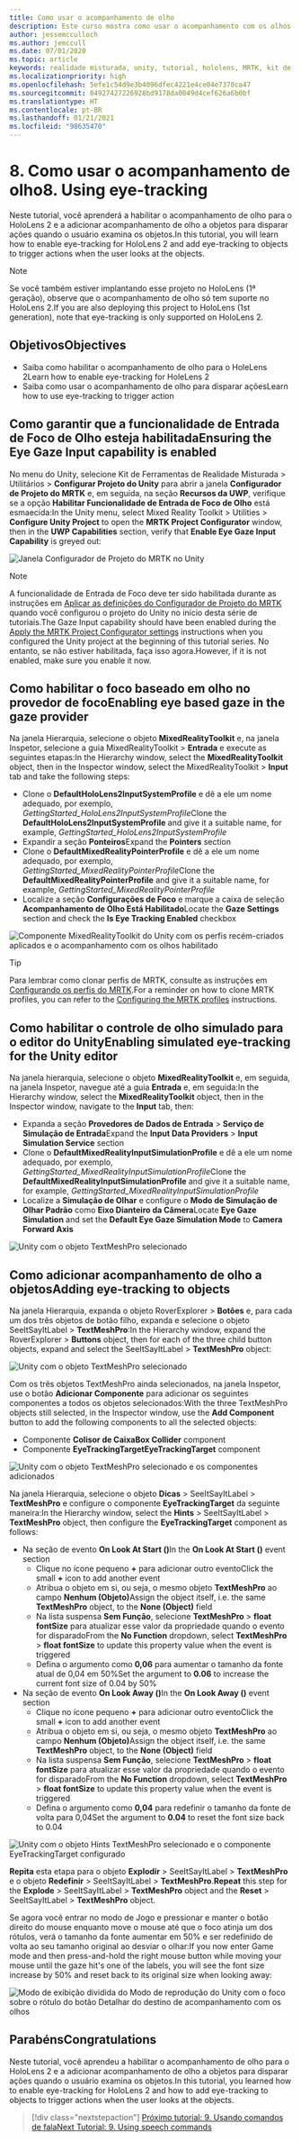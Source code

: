 ```yaml
---
title: Como usar o acompanhamento de olho
description: Este curso mostra como usar o acompanhamento com os olhos em seus aplicativos de realidade misturada com o MRTK (Kit de Ferramentas de Realidade Misturada).
author: jessemcculloch
ms.author: jemccull
ms.date: 07/01/2020
ms.topic: article
keywords: realidade misturada, unity, tutorial, hololens, MRTK, kit de ferramentas de realidade misturada, UWP, acompanhamento do olho
ms.localizationpriority: high
ms.openlocfilehash: 5efe1c54d9e3b4096dfec4221e4ce04e7370ca47
ms.sourcegitcommit: 04927427226928bd9178da0049d4cef626a6b0bf
ms.translationtype: HT
ms.contentlocale: pt-BR
ms.lasthandoff: 01/21/2021
ms.locfileid: "98635470"
---
```

# <a name="8-using-eye-tracking"></a><span data-ttu-id="489e7-104">8. Como usar o acompanhamento de olho</span><span class="sxs-lookup"><span data-stu-id="489e7-104">8. Using eye-tracking</span></span>

<span data-ttu-id="489e7-105">Neste tutorial, você aprenderá a habilitar o acompanhamento de olho para o HoloLens 2 e a adicionar acompanhamento de olho a objetos para disparar ações quando o usuário examina os objetos.</span><span class="sxs-lookup"><span data-stu-id="489e7-105">In this tutorial, you will learn how to enable eye-tracking for HoloLens 2 and add eye-tracking to objects to trigger actions when the user looks at the objects.</span></span>

> [!NOTE]
> <span data-ttu-id="489e7-106">Se você também estiver implantando esse projeto no HoloLens (1ª geração), observe que o acompanhamento de olho só tem suporte no HoloLens 2.</span><span class="sxs-lookup"><span data-stu-id="489e7-106">If you are also deploying this project to HoloLens (1st generation), note that eye-tracking is only supported on HoloLens 2.</span></span>

## <a name="objectives"></a><span data-ttu-id="489e7-107">Objetivos</span><span class="sxs-lookup"><span data-stu-id="489e7-107">Objectives</span></span>

* <span data-ttu-id="489e7-108">Saiba como habilitar o acompanhamento de olho para o HoleLens 2</span><span class="sxs-lookup"><span data-stu-id="489e7-108">Learn how to enable eye-tracking for HoleLens 2</span></span>
* <span data-ttu-id="489e7-109">Saiba como usar o acompanhamento de olho para disparar ações</span><span class="sxs-lookup"><span data-stu-id="489e7-109">Learn how to use eye-tracking to trigger action</span></span>

## <a name="ensuring-the-eye-gaze-input-capability-is-enabled"></a><span data-ttu-id="489e7-110">Como garantir que a funcionalidade de Entrada de Foco de Olho esteja habilitada</span><span class="sxs-lookup"><span data-stu-id="489e7-110">Ensuring the Eye Gaze Input capability is enabled</span></span>

<span data-ttu-id="489e7-111">No menu do Unity, selecione Kit de Ferramentas de Realidade Misturada > Utilitários > **Configurar Projeto do Unity** para abrir a janela **Configurador de Projeto do MRTK** e, em seguida, na seção **Recursos da UWP**, verifique se a opção **Habilitar Funcionalidade de Entrada de Foco de Olho** está esmaecida:</span><span class="sxs-lookup"><span data-stu-id="489e7-111">In the Unity menu, select Mixed Reality Toolkit > Utilities > **Configure Unity Project** to open the **MRTK Project Configurator** window, then in the **UWP Capabilities** section, verify that **Enable Eye Gaze Input Capability** is greyed out:</span></span>

![Janela Configurador de Projeto do MRTK no Unity](images/mr-learning-base/base-08-section1-step1-1.png)

> [!NOTE]
> <span data-ttu-id="489e7-113">A funcionalidade de Entrada de Foco deve ter sido habilitada durante as instruções em [Aplicar as definições do Configurador de Projeto do MRTK](mr-learning-base-02.md#creating-and-configuring-the-scene) quando você configurou o projeto do Unity no início desta série de tutoriais.</span><span class="sxs-lookup"><span data-stu-id="489e7-113">The Gaze Input capability should have been enabled during the [Apply the MRTK Project Configurator settings](mr-learning-base-02.md#creating-and-configuring-the-scene) instructions when you configured the Unity project at the beginning of this tutorial series.</span></span> <span data-ttu-id="489e7-114">No entanto, se não estiver habilitada, faça isso agora.</span><span class="sxs-lookup"><span data-stu-id="489e7-114">However, if it is not enabled, make sure you enable it now.</span></span>

## <a name="enabling-eye-based-gaze-in-the-gaze-provider"></a><span data-ttu-id="489e7-115">Como habilitar o foco baseado em olho no provedor de foco</span><span class="sxs-lookup"><span data-stu-id="489e7-115">Enabling eye based gaze in the gaze provider</span></span>

<span data-ttu-id="489e7-116">Na janela Hierarquia, selecione o objeto **MixedRealityToolkit** e, na janela Inspetor, selecione a guia MixedRealityToolkit > **Entrada** e execute as seguintes etapas:</span><span class="sxs-lookup"><span data-stu-id="489e7-116">In the Hierarchy window, select the **MixedRealityToolkit** object, then in the Inspector window, select the MixedRealityToolkit > **Input** tab and take the following steps:</span></span>

* <span data-ttu-id="489e7-117">Clone o **DefaultHoloLens2InputSystemProfile** e dê a ele um nome adequado, por exemplo, _GettingStarted_HoloLens2InputSystemProfile_</span><span class="sxs-lookup"><span data-stu-id="489e7-117">Clone the **DefaultHoloLens2InputSystemProfile** and give it a suitable name, for example, _GettingStarted_HoloLens2InputSystemProfile_</span></span>
* <span data-ttu-id="489e7-118">Expandir a seção **Ponteiros**</span><span class="sxs-lookup"><span data-stu-id="489e7-118">Expand the **Pointers** section</span></span>
* <span data-ttu-id="489e7-119">Clone o **DefaultMixedRealityPointerProfile** e dê a ele um nome adequado, por exemplo, _GettingStarted_MixedRealityPointerProfile_</span><span class="sxs-lookup"><span data-stu-id="489e7-119">Clone the **DefaultMixedRealityPointerProfile** and give it a suitable name, for example, _GettingStarted_MixedRealityPointerProfile_</span></span>
* <span data-ttu-id="489e7-120">Localize a seção **Configurações de Foco** e marque a caixa de seleção **Acompanhamento de Olho Está Habilitado**</span><span class="sxs-lookup"><span data-stu-id="489e7-120">Locate the **Gaze Settings** section and check the **Is Eye Tracking Enabled** checkbox</span></span>

![Componente MixedRealityToolkit do Unity com os perfis recém-criados aplicados e o acompanhamento com os olhos habilitado](images/mr-learning-base/base-08-section2-step1-1.png)

> [!TIP]
> <span data-ttu-id="489e7-122">Para lembrar como clonar perfis de MRTK, consulte as instruções em [Configurando os perfis do MRTK](mr-learning-base-03.md).</span><span class="sxs-lookup"><span data-stu-id="489e7-122">For a reminder on how to clone MRTK profiles, you can refer to the [Configuring the MRTK profiles](mr-learning-base-03.md) instructions.</span></span>

## <a name="enabling-simulated-eye-tracking-for-the-unity-editor"></a><span data-ttu-id="489e7-123">Como habilitar o controle de olho simulado para o editor do Unity</span><span class="sxs-lookup"><span data-stu-id="489e7-123">Enabling simulated eye-tracking for the Unity editor</span></span>

<span data-ttu-id="489e7-124">Na janela hierarquia, selecione o objeto **MixedRealityToolkit** e, em seguida, na janela Inspetor, navegue até a guia **Entrada** e, em seguida:</span><span class="sxs-lookup"><span data-stu-id="489e7-124">In the Hierarchy window, select the **MixedRealityToolkit** object, then in the Inspector window, navigate to the **Input** tab, then:</span></span>

* <span data-ttu-id="489e7-125">Expanda a seção **Provedores de Dados de Entrada** > **Serviço de Simulação de Entrada**</span><span class="sxs-lookup"><span data-stu-id="489e7-125">Expand the **Input Data Providers** > **Input Simulation Service** section</span></span>
* <span data-ttu-id="489e7-126">Clone o **DefaultMixedRealityInputSimulationProfile** e dê a ele um nome adequado, por exemplo, _GettingStarted_MixedRealityInputSimulationProfile_</span><span class="sxs-lookup"><span data-stu-id="489e7-126">Clone the **DefaultMixedRealityInputSimulationProfile** and give it a suitable name, for example, _GettingStarted_MixedRealityInputSimulationProfile_</span></span>
* <span data-ttu-id="489e7-127">Localize a **Simulação de Olhar** e configure o **Modo de Simulação de Olhar Padrão** como **Eixo Dianteiro da Câmera**</span><span class="sxs-lookup"><span data-stu-id="489e7-127">Locate **Eye Gaze Simulation** and set the **Default Eye Gaze Simulation Mode** to **Camera Forward Axis**</span></span>

![Unity com o objeto TextMeshPro selecionado](images/mr-learning-base/base-08-section3-step1-1.png)

## <a name="adding-eye-tracking-to-objects"></a><span data-ttu-id="489e7-129">Como adicionar acompanhamento de olho a objetos</span><span class="sxs-lookup"><span data-stu-id="489e7-129">Adding eye-tracking to objects</span></span>

<span data-ttu-id="489e7-130">Na janela Hierarquia, expanda o objeto RoverExplorer > **Botões** e, para cada um dos três objetos de botão filho, expanda e selecione o objeto SeeItSayItLabel > **TextMeshPro**:</span><span class="sxs-lookup"><span data-stu-id="489e7-130">In the Hierarchy window, expand the RoverExplorer > **Buttons** object, then for each of the three child button objects, expand and select the SeeItSayItLabel > **TextMeshPro** object:</span></span>

![Unity com o objeto TextMeshPro selecionado](images/mr-learning-base/base-08-section4-step1-1.png)

<span data-ttu-id="489e7-132">Com os três objetos TextMeshPro ainda selecionados, na janela Inspetor, use o botão **Adicionar Componente** para adicionar os seguintes componentes a todos os objetos selecionados:</span><span class="sxs-lookup"><span data-stu-id="489e7-132">With the three TextMeshPro objects still selected, in the Inspector window, use the **Add Component** button to add the following components to all the selected objects:</span></span>

* <span data-ttu-id="489e7-133">Componente **Colisor de Caixa**</span><span class="sxs-lookup"><span data-stu-id="489e7-133">**Box Collider** component</span></span>
* <span data-ttu-id="489e7-134">Componente **EyeTrackingTarget**</span><span class="sxs-lookup"><span data-stu-id="489e7-134">**EyeTrackingTarget** component</span></span>

![Unity com o objeto TextMeshPro selecionado e os componentes adicionados](images/mr-learning-base/base-08-section4-step1-2.png)

<span data-ttu-id="489e7-136">Na janela Hierarquia, selecione o objeto **Dicas** > SeeItSayItLabel > **TextMeshPro** e configure o componente **EyeTrackingTarget** da seguinte maneira:</span><span class="sxs-lookup"><span data-stu-id="489e7-136">In the Hierarchy window, select the **Hints** > SeeItSayItLabel > **TextMeshPro** object, then configure the **EyeTrackingTarget** component as follows:</span></span>

* <span data-ttu-id="489e7-137">Na seção de evento **On Look At Start ()**</span><span class="sxs-lookup"><span data-stu-id="489e7-137">In the **On Look At Start ()** event section</span></span>
  * <span data-ttu-id="489e7-138">Clique no ícone pequeno **+** para adicionar outro evento</span><span class="sxs-lookup"><span data-stu-id="489e7-138">Click the small **+** icon to add another event</span></span>
  * <span data-ttu-id="489e7-139">Atribua o objeto em si, ou seja, o mesmo objeto **TextMeshPro** ao campo **Nenhum (Objeto)**</span><span class="sxs-lookup"><span data-stu-id="489e7-139">Assign the object itself, i.e. the same **TextMeshPro** object, to the **None (Object)** field</span></span>
  * <span data-ttu-id="489e7-140">Na lista suspensa **Sem Função**, selecione **TextMeshPro** > **float fontSize** para atualizar esse valor da propriedade quando o evento for disparado</span><span class="sxs-lookup"><span data-stu-id="489e7-140">From the **No Function** dropdown, select **TextMeshPro** > **float fontSize** to update this property value when the event is triggered</span></span>
  * <span data-ttu-id="489e7-141">Defina o argumento como **0,06** para aumentar o tamanho da fonte atual de 0,04 em 50%</span><span class="sxs-lookup"><span data-stu-id="489e7-141">Set the argument to **0.06** to increase the current font size of 0.04 by 50%</span></span>
* <span data-ttu-id="489e7-142">Na seção de evento **On Look Away ()**</span><span class="sxs-lookup"><span data-stu-id="489e7-142">In the **On Look Away ()** event section</span></span>
  * <span data-ttu-id="489e7-143">Clique no ícone pequeno **+** para adicionar outro evento</span><span class="sxs-lookup"><span data-stu-id="489e7-143">Click the small **+** icon to add another event</span></span>
  * <span data-ttu-id="489e7-144">Atribua o objeto em si, ou seja, o mesmo objeto **TextMeshPro** ao campo **Nenhum (Objeto)**</span><span class="sxs-lookup"><span data-stu-id="489e7-144">Assign the object itself, i.e. the same **TextMeshPro** object, to the **None (Object)** field</span></span>
  * <span data-ttu-id="489e7-145">Na lista suspensa **Sem Função**, selecione **TextMeshPro** > **float fontSize** para atualizar esse valor da propriedade quando o evento for disparado</span><span class="sxs-lookup"><span data-stu-id="489e7-145">From the **No Function** dropdown, select **TextMeshPro** > **float fontSize** to update this property value when the event is triggered</span></span>
  * <span data-ttu-id="489e7-146">Defina o argumento como **0,04** para redefinir o tamanho da fonte de volta para 0,04</span><span class="sxs-lookup"><span data-stu-id="489e7-146">Set the argument to **0.04** to reset the font size back to 0.04</span></span>

![Unity com o objeto Hints TextMeshPro selecionado e o componente EyeTrackingTarget configurado](images/mr-learning-base/base-08-section4-step1-3.png)

<span data-ttu-id="489e7-148">**Repita** esta etapa para o objeto **Explodir** > SeeItSayItLabel > **TextMeshPro** e o objeto **Redefinir** > SeeItSayItLabel > **TextMeshPro**.</span><span class="sxs-lookup"><span data-stu-id="489e7-148">**Repeat** this step for the **Explode** > SeeItSayItLabel > **TextMeshPro** object and the **Reset** > SeeItSayItLabel > **TextMeshPro** object.</span></span>

<span data-ttu-id="489e7-149">Se agora você entrar no modo de Jogo e pressionar e manter o botão direito do mouse enquanto move o mouse até que o foco atinja um dos rótulos, verá o tamanho da fonte aumentar em 50% e ser redefinido de volta ao seu tamanho original ao desviar o olhar:</span><span class="sxs-lookup"><span data-stu-id="489e7-149">If you now enter Game mode and then press-and-hold the right mouse button while moving your mouse until the gaze hit's one of the labels, you will see the font size increase by 50% and reset back to its original size when looking away:</span></span>

![Modo de exibição dividida do Modo de reprodução do Unity com o foco sobre o rótulo do botão Detalhar do destino de acompanhamento com os olhos](images/mr-learning-base/base-08-section4-step1-4.png)

## <a name="congratulations"></a><span data-ttu-id="489e7-151">Parabéns</span><span class="sxs-lookup"><span data-stu-id="489e7-151">Congratulations</span></span>

<span data-ttu-id="489e7-152">Neste tutorial, você aprendeu a habilitar o acompanhamento de olho para o HoloLens 2 e a adicionar acompanhamento de olho a objetos para disparar ações quando o usuário examina os objetos.</span><span class="sxs-lookup"><span data-stu-id="489e7-152">In this tutorial, you learned how to enable eye-tracking for HoloLens 2 and how to add eye-tracking to objects to trigger actions when the user looks at the objects.</span></span>

> [!div class="nextstepaction"]
> [<span data-ttu-id="489e7-153">Próximo tutorial: 9. Usando comandos de fala</span><span class="sxs-lookup"><span data-stu-id="489e7-153">Next Tutorial: 9. Using speech commands</span></span>](mr-learning-base-09.md)
